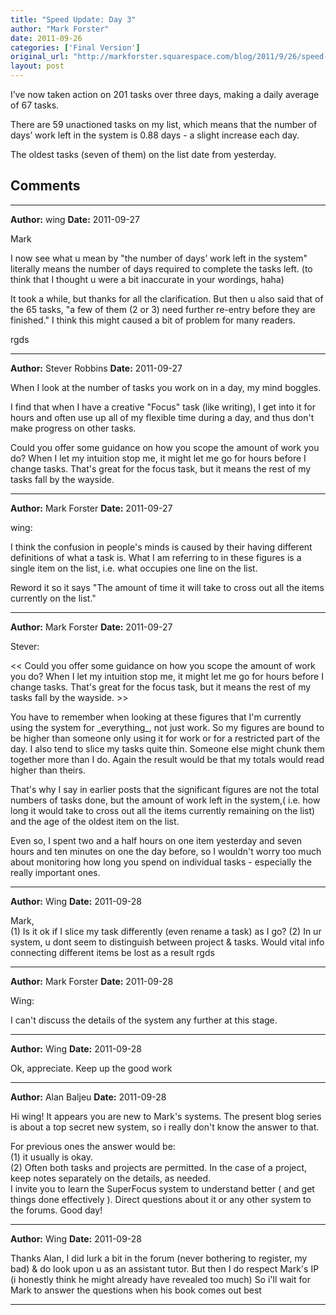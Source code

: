 ```yaml
---
title: "Speed Update: Day 3"
author: "Mark Forster"
date: 2011-09-26
categories: ['Final Version']
original_url: "http://markforster.squarespace.com/blog/2011/9/26/speed-update-day-3.html"
layout: post
---
```


I’ve now taken action on 201 tasks over three days, making a daily average of 67 tasks.

There are 59 unactioned tasks on my list, which means that the number  of days’ work left in the system is 0.88 days - a slight increase each day.

The oldest tasks (seven of them) on the list date from yesterday.


## Comments

---

**Author:** wing
**Date:** 2011-09-27

Mark  
  
I now see what u mean by "the number of days’ work left in the system" literally means the number of days required to complete the tasks left. (to think that I thought u were a bit inaccurate in your wordings, haha)  
  
It took a while, but thanks for all the clarification. But then u also said that of the 65 tasks, "a few of them (2 or 3) need further re-entry before they are finished." I think this might caused a bit of problem for many readers.  
  
rgds

---

**Author:** Stever Robbins
**Date:** 2011-09-27

When I look at the number of tasks you work on in a day, my mind boggles.  
  
I find that when I have a creative "Focus" task (like writing), I get into it for hours and often use up all of my flexible time during a day, and thus don't make progress on other tasks.  
  
Could you offer some guidance on how you scope the amount of work you do? When I let my intuition stop me, it might let me go for hours before I change tasks. That's great for the focus task, but it means the rest of my tasks fall by the wayside.

---

**Author:** Mark Forster
**Date:** 2011-09-27

wing:  
  
I think the confusion in people's minds is caused by their having different definitions of what a task is. What I am referring to in these figures is a single item on the list, i.e. what occupies one line on the list.  
  
Reword it so it says "The amount of time it will take to cross out all the items currently on the list."

---

**Author:** Mark Forster
**Date:** 2011-09-27

Stever:  
  
<< Could you offer some guidance on how you scope the amount of work you do? When I let my intuition stop me, it might let me go for hours before I change tasks. That's great for the focus task, but it means the rest of my tasks fall by the wayside. >>  
  
You have to remember when looking at these figures that I'm currently using the system for \_everything\_, not just work. So my figures are bound to be higher than someone only using it for work or for a restricted part of the day. I also tend to slice my tasks quite thin. Someone else might chunk them together more than I do. Again the result would be that my totals would read higher than theirs.  
  
That's why I say in earlier posts that the significant figures are not the total numbers of tasks done, but the amount of work left in the system,( i.e. how long it would take to cross out all the items currently remaining on the list) and the age of the oldest item on the list.  
  
Even so, I spent two and a half hours on one item yesterday and seven hours and ten minutes on one the day before, so I wouldn't worry too much about monitoring how long you spend on individual tasks - especially the really important ones.

---

**Author:** Wing
**Date:** 2011-09-28

Mark,  
(1) Is it ok if I slice my task differently (even rename a task) as I go? (2) In ur system, u dont seem to distinguish between project & tasks. Would vital info connecting different items be lost as a result rgds

---

**Author:** Mark Forster
**Date:** 2011-09-28

Wing:  
  
I can't discuss the details of the system any further at this stage.

---

**Author:** Wing
**Date:** 2011-09-28

Ok, appreciate. Keep up the good work

---

**Author:** Alan Baljeu
**Date:** 2011-09-28

Hi wing! It appears you are new to Mark's systems. The present blog series is about a top secret new system, so i really don't know the answer to that.   
  
For previous ones the answer would be:  
(1) it usually is okay.  
(2) Often both tasks and projects are permitted. In the case of a project, keep notes separately on the details, as needed.   
I invite you to learn the SuperFocus system to understand better ( and get things done effectively ). Direct questions about it or any other system to the forums. Good day!

---

**Author:** Wing
**Date:** 2011-09-28

Thanks Alan, I did lurk a bit in the forum (never bothering to register, my bad) & do look upon u as an assistant tutor. But then I do respect Mark's IP (i honestly think he might already have revealed too much) So i'll wait for Mark to answer the questions when his book comes out best

---
